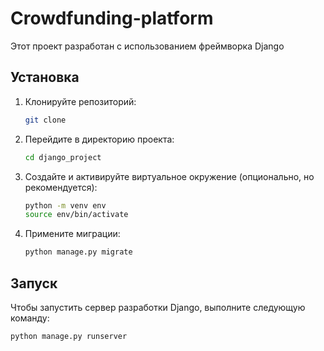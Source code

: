 # Crowdfunding-platform

Этот проект разработан с использованием фреймворка Django

## Установка

1. Клонируйте репозиторий:

    ```bash
    git clone 
    ```

2. Перейдите в директорию проекта:

    ```bash
    cd django_project
    ```

3. Создайте и активируйте виртуальное окружение (опционально, но рекомендуется):

    ```bash
    python -m venv env
    source env/bin/activate
    ```

4. Примените миграции:

    ```bash
    python manage.py migrate
    ```

## Запуск

Чтобы запустить сервер разработки Django, выполните следующую команду:

```bash
python manage.py runserver
